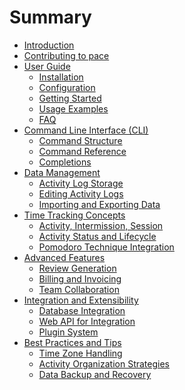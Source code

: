 # Summary

- [Introduction](./intro.md)
- [Contributing to pace](./contributing_to_pace.md)
- [User Guide](./user_guide/intro.md)
  - [Installation](./user_guide/installation.md)
  - [Configuration](./user_guide/configuration.md)
  - [Getting Started](./user_guide/getting_started.md)
  - [Usage Examples](./user_guide/usage_examples.md)
  - [FAQ](./user_guide/FAQ.md)
- [Command Line Interface (CLI)](./command_line_interface/intro.md)
  - [Command Structure](./command_line_interface/command_structure.md)
  - [Command Reference](./command_line_interface/command_reference.md)
  - [Completions](./command_line_interface/completions.md)
- [Data Management](./data_management/intro.md)
  - [Activity Log Storage](./data_management/activity_log_storage.md)
  - [Editing Activity Logs](./data_management/editing_activity_logs.md)
  - [Importing and Exporting Data]()
- [Time Tracking Concepts](./time_tracking_concepts/intro.md)
  - [Activity, Intermission, Session](./time_tracking_concepts/activity_intermission_session.md)
  - [Activity Status and Lifecycle](./time_tracking_concepts/activity_status_and_lifecycle.md)
  - [Pomodoro Technique Integration]()
- [Advanced Features](./advanced_features/intro.md)
  - [Review Generation](./advanced_features/review_generation.md)
  - [Billing and Invoicing]()
  - [Team Collaboration]()
- [Integration and Extensibility](./integration_and_extensibility/intro.md)
  - [Database Integration](./integration_and_extensibility/database_integration.md)
  - [Web API for Integration]()
  - [Plugin System]()
- [Best Practices and Tips](./best_practices_and_tips/intro.md)
  - [Time Zone Handling]()
  - [Activity Organization Strategies]()
  - [Data Backup and Recovery]()

<!-- - [Feature Comparison](./feature_comparison.md) -->

